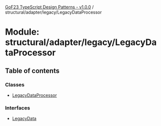 [GoF23 TypeScript Design Patterns - v1.0.0](../README.md) / structural/adapter/legacy/LegacyDataProcessor

# Module: structural/adapter/legacy/LegacyDataProcessor

## Table of contents

### Classes

- [LegacyDataProcessor](../classes/structural_adapter_legacy_LegacyDataProcessor.LegacyDataProcessor.md)

### Interfaces

- [LegacyData](../interfaces/structural_adapter_legacy_LegacyDataProcessor.LegacyData.md)
